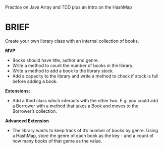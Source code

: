 Practice on Java Array and TDD plus an intro on the HashMap

# BRIEF

Create your own library class with an internal collection of books.

**MVP**
- Books should have title, author and genre.
- Write a method to count the number of books in the library.
- Write a method to add a book to the library stock.
- Add a capacity to the library and write a method to check if stock is full before adding a book.


**Extensions:**
- Add a third class which interacts with the other two. E.g. you could add a Borrower with a method that takes a Book and moves to the Borrower’s collection.


**Advanced Extension**
- The library wants to keep track of it’s number of books by genre. Using a HashMap, store the genre of each book as the key - and a count of how many books of that genre as the value.